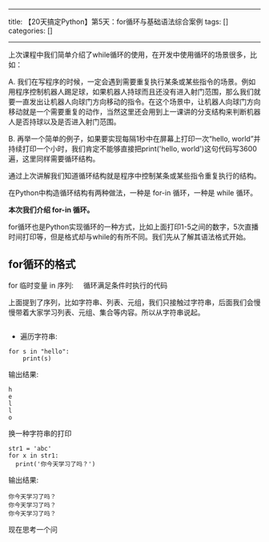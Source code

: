 
--- 
title:  【20天搞定Python】第5天：for循环与基础语法综合案例 
tags: []
categories: [] 

---
上次课程中我们简单介绍了while循环的使用，在开发中使用循环的场景很多，比如：

A. 我们在写程序的时候，一定会遇到需要重复执行某条或某些指令的场景。例如用程序控制机器人踢足球，如果机器人持球而且还没有进入射门范围，那么我们就要一直发出让机器人向球门方向移动的指令。在这个场景中，让机器人向球门方向移动就是一个需要重复的动作，当然这里还会用到上一课讲的分支结构来判断机器人是否持球以及是否进入射门范围。

B. 再举一个简单的例子，如果要实现每隔1秒中在屏幕上打印一次“hello, world”并持续打印一个小时，我们肯定不能够直接把print('hello, world')这句代码写3600遍，这里同样需要循环结构。

通过上次讲解我们知道循环结构就是程序中控制某条或某些指令重复执行的结构。

在Python中构造循环结构有两种做法，一种是 for-in 循环，一种是 while 循环。

**本次我们介绍 for-in 循环。**

for循环也是Python实现循环的一种方式，比如上面打印1-5之间的数字，5次直播时间打印等，但是格式却与while的有所不同。我们先从了解其语法格式开始。

## for循环的格式

>  
 for 临时变量 in 序列:     循环满足条件时执行的代码 


上面提到了序列，比如字符串、列表、元组，我们只接触过字符串，后面我们会慢慢带着大家学习列表、元组、集合等内容。所以从字符串说起。

<img alt="" src="https://img-blog.csdnimg.cn/img_convert/0900707a7a5f8224194af9ee72f5280c.webp?x-oss-process=image/format,png">

 - 遍历字符串:

```
for s in "hello":
    print(s)
```

输出结果:

```
h
e
l
l
o
```

换一种字符串的打印

```
str1 = 'abc'
for x in str1:
  print('你今天学习了吗？')
```

输出结果:

```
你今天学习了吗？
你今天学习了吗？
你今天学习了吗？
```

现在思考一个问
